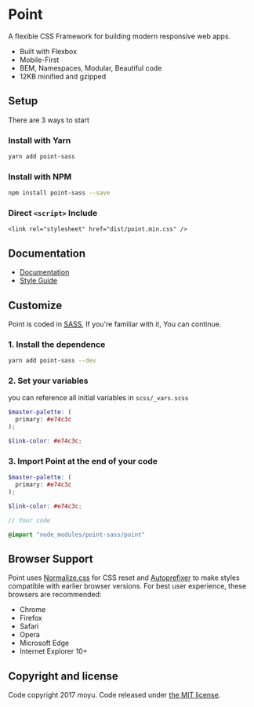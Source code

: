 # Point
A flexible CSS Framework for building modern responsive web apps.

- Built with Flexbox
- Mobile-First
- BEM, Namespaces, Modular, Beautiful code
- 12KB minified and gzipped

## Setup
There are 3 ways to start

### Install with Yarn
```sh
yarn add point-sass
```

### Install with NPM
```sh
npm install point-sass --save
```

### Direct `<script>` Include
`<link rel="stylesheet" href="dist/point.min.css" />`

## Documentation
- [Documentation](http://point.moyu.io/getting-started/)
- [Style Guide](http://point.moyu.io/getting-started/style-guide.html)

## Customize
Point is coded in [SASS](http://sass-lang.com/), If you're familiar with it, You can continue.

### 1. Install the dependence
```sh
yarn add point-sass --dev
```

### 2. Set your variables
you can reference all initial variables in `scss/_vars.scss`
```scss
$master-palette: (
  primary: #e74c3c
);

$link-color: #e74c3c;
```

### 3. Import Point at the end of your code
```scss
$master-palette: (
  primary: #e74c3c
);

$link-color: #e74c3c;

// Your code

@import "node_modules/point-sass/point"
```

## Browser Support
Point uses [Normalize.css](https://necolas.github.io/normalize.css/) for CSS
reset and [Autoprefixer](https://github.com/postcss/autoprefixer) to make styles
compatible with earlier browser versions. For best user experience, these
browsers are recommended:

- Chrome
- Firefox
- Safari
- Opera
- Microsoft Edge
- Internet Explorer 10+

## Copyright and license
Code copyright 2017 moyu. Code released under [the MIT license](https://github.com/moyus/point/blob/master/LICENSE).
